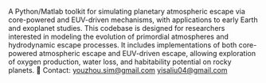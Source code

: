 A Python/Matlab toolkit for simulating planetary atmospheric escape via core-powered and EUV-driven mechanisms, with applications to early Earth and exoplanet studies.
This codebase is designed for researchers interested in modeling the evolution of primordial atmospheres and hydrodynamic escape processes. It includes implementations of both core-powered atmospheric escape and EUV-driven escape, allowing exploration of oxygen production, water loss, and habitability potential on rocky planets.
📧 Contact:
youzhou.sim@gmail.com
yisaliu04@gmail.com

